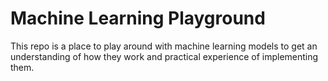 # Machine Learning Playground

This repo is a place to play around with machine learning models to get an understanding of how they work and practical experience of implementing them.
